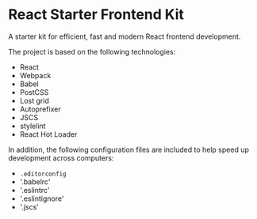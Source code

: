 # React Starter Frontend Kit

A starter kit for efficient, fast and modern React frontend development.

The project is based on the following technologies:

- React
- Webpack
- Babel
- PostCSS
- Lost grid
- Autoprefixer
- JSCS
- stylelint
- React Hot Loader

In addition, the following configuration files are included to help speed up development across computers:
- `.editorconfig`
- '.babelrc'
- '.eslintrc'
- '.eslintignore'
- '.jscs'
